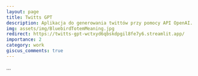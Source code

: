 ```yaml
---
layout: page
title: Twitts GPT
description: Aplikacja do generowania twittów przy pomocy API OpenAI. 
img: assets/img/BluebirdTotemMeaning.jpg
redirect: https://twitts-gpt-wctxyd6qbskdpgil8fe7y6.streamlit.app/
importance: 2
category: work
giscus_comments: true
---
```


...
```